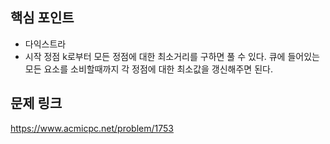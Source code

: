 ## 핵심 포인트

- 다익스트라
- 시작 정점 k로부터 모든 정점에 대한 최소거리를 구하면 풀 수 있다. 큐에 들어있는 모든 요소를 소비할때까지 각 정점에 대한 최소값을 갱신해주면 된다.

## 문제 링크

https://www.acmicpc.net/problem/1753
